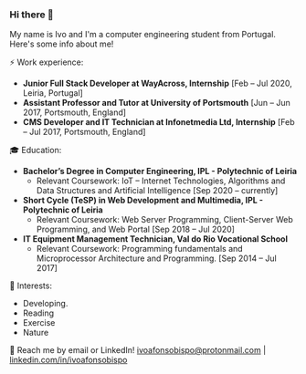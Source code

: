 ### Hi there 👋

My name is Ivo and I'm a computer engineering student from Portugal. Here's some info about me!

⚡ Work experience:
- **Junior Full Stack Developer at WayAcross, Internship** [Feb – Jul 2020, Leiria, Portugal]
- **Assistant Professor and Tutor at University of Portsmouth** [Jun – Jun 2017, Portsmouth, England]
- **CMS Developer and IT Technician at Infonetmedia Ltd, Internship** [Feb – Jul 2017, Portsmouth, England]

🎓 Education:
- **Bachelor’s Degree in Computer Engineering, IPL - Polytechnic of Leiria**
  - Relevant Coursework: IoT – Internet Technologies, Algorithms and Data Structures and Artificial Intelligence [Sep 2020 – currently]
- **Short Cycle (TeSP) in Web Development and Multimedia, IPL - Polytechnic of Leiria**
  - Relevant Coursework: Web Server Programming, Client-Server Web Programming, and Web Portal [Sep 2018 – Jul 2020]
- **IT Equipment Management Technician, Val do Rio Vocational School**
  - Relevant Coursework: Programming fundamentals and Microprocessor Architecture and Programming. [Sep 2014 – Jul 2017]

🌱 Interests:
- Developing.
- Reading
- Exercise
- Nature

💬 Reach me by email or LinkedIn! ivoafonsobispo@protonmail.com | [linkedin.com/in/ivoafonsobispo](http://linkedin.com/in/ivoafonsobispo)

<!--
**ivoafonsobispo/ivoafonsobispo** is a ✨ _special_ ✨ repository because its `README.md` (this file) appears on your GitHub profile.

Here are some ideas to get you started:

- 🔭 I’m currently working on ...
- 🌱 I’m currently learning ...
- 👯 I’m looking to collaborate on ...
- 🤔 I’m looking for help with ...
- 💬 Ask me about ...
- 📫 How to reach me: ...
- 😄 Pronouns: ...
- ⚡ Fun fact: ...
-->
